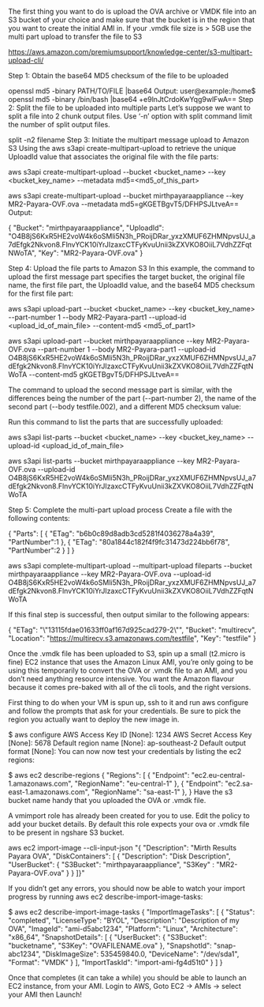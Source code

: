 The first thing you want to do is upload the OVA archive or VMDK file into an S3 bucket of your choice and make sure that the bucket is in the region that you want to create the initial AMI in. If your .vmdk file size is > 5GB use the multi part upload to transfer the file to S3

https://aws.amazon.com/premiumsupport/knowledge-center/s3-multipart-upload-cli/

Step 1: Obtain the base64 MD5 checksum of the file to be uploaded

openssl md5 -binary PATH/TO/FILE |base64
Output:
user@example:/home$ openssl md5 -binary /bin/bash |base64
+e9lnJtCrdoKwYqg9wlFwA==
Step 2: Split the file to be uploaded into multiple parts
Let’s suppose we want to split a file into 2 chunk output files. Use ‘-n’ option with split command limit the number of split output files.

split -n2 filename
Step 3: Initiate the multipart message upload to Amazon S3
Using the aws s3api create-multipart-upload to retrieve the unique UploadId value that associates the original file with the file parts: 

aws s3api create-multipart-upload --bucket <bucket_name> --key <bucket_key_name> --metadata md5=<md5_of_this_part>


aws s3api create-multipart-upload --bucket mirthpayaraappliance --key MR2-Payara-OVF.ova --metadata md5=gKGETBgvT5/DFHPSJLtveA==
Output:

{
"Bucket": "mirthpayaraappliance",
"UploadId": "O4B8jS6KxR5HE2voW4k6oSMli5N3h_PRoijDRar_yxzXMUF6ZHMNpvsUJ_a7dEfgk2Nkvon8.FlnvYCK10iYrJIzaxcCTFyKvuUnii3kZXVKO8OiiL7VdhZZFqtNWoTA",
"Key": "MR2-Payara-OVF.ova"
}


Step 4: Upload the file parts to Amazon S3
In this example, the command to upload the first message part specifies the target bucket, the original file name, the first file part, the UploadId value, and the base64 MD5 checksum for the first file part: 

aws s3api upload-part --bucket <bucket_name> --key <bucket_key_name> --part-number 1 --body MR2-Payara-part1 --upload-id <upload_id_of_main_file> --content-md5 <md5_of_part1>


aws s3api upload-part --bucket mirthpayaraappliance --key MR2-Payara-OVF.ova --part-number 1 --body MR2-Payara-part1 --upload-id O4B8jS6KxR5HE2voW4k6oSMli5N3h_PRoijDRar_yxzXMUF6ZHMNpvsUJ_a7dEfgk2Nkvon8.FlnvYCK10iYrJIzaxcCTFyKvuUnii3kZXVKO8OiiL7VdhZZFqtNWoTA --content-md5 gKGETBgvT5/DFHPSJLtveA==


The command to upload the second message part is similar, with the differences being the number of the part (--part-number 2), the name of the second part (--body testfile.002), and a different MD5 checksum value: 

Run this command to list the parts that are successfully uploaded:

aws s3api list-parts --bucket <bucket_name> --key <bucket_key_name> --upload-id <upload_id_of_main_file>


aws s3api list-parts --bucket mirthpayaraappliance --key MR2-Payara-OVF.ova --upload-id O4B8jS6KxR5HE2voW4k6oSMli5N3h_PRoijDRar_yxzXMUF6ZHMNpvsUJ_a7dEfgk2Nkvon8.FlnvYCK10iYrJIzaxcCTFyKvuUnii3kZXVKO8OiiL7VdhZZFqtNWoTA


Step 5: Complete the multi-part upload process
Create a file with the following contents:

{
    "Parts": [
    {
        "ETag": "b6b0c89d8adb3cd5281f4036278a4a39",
        "PartNumber":1
    },
    {
        "ETag": "80a1844c182f4f9fc31473d224bb6f78",
        "PartNumber":2
    }
    ]
}


aws s3api complete-multipart-upload --multipart-upload fileparts --bucket mirthpayaraappliance --key MR2-Payara-OVF.ova --upload-id O4B8jS6KxR5HE2voW4k6oSMli5N3h_PRoijDRar_yxzXMUF6ZHMNpvsUJ_a7dEfgk2Nkvon8.FlnvYCK10iYrJIzaxcCTFyKvuUnii3kZXVKO8OiiL7VdhZZFqtNWoTA

If this final step is successful, then output similar to the following appears:

{
    "ETag": "\\"13115fdae01633ff0af167d925cad279-2\\"",
    "Bucket": "multirecv",
    "Location": "https://multirecv.s3.amazonaws.com/testfile",
    "Key": "testfile"
}


Once the .vmdk file has been uploaded to S3, spin up a small (t2.micro is fine) EC2 instance that uses the Amazon Linux AMI, you’re only going to be using this temporarily to convert the OVA or .vmdk file to an AMI, and you don’t need anything resource intensive. You want the Amazon flavour because it comes pre-baked with all of the cli tools, and the right versions. 

First thing to do when your VM is spun up, ssh to it and run aws configure and follow the prompts that ask for your credentials. Be sure to pick the region you actually want to deploy the new image in.

$ aws configure 
AWS Access Key ID [None]: 1234 
AWS Secret Access Key [None]: 5678 
Default region name [None]: ap-southeast-2 
Default output format [None]:
You can now now test your credentials by listing the ec2 regions:

$ aws ec2 describe-regions
{
"Regions": [
{
"Endpoint": "ec2.eu-central-1.amazonaws.com",
"RegionName": "eu-central-1"
},
{
"Endpoint": "ec2.sa-east-1.amazonaws.com",
"RegionName": "sa-east-1"
},
}
Have the s3 bucket name handy that you uploaded the OVA or .vmdk file.

A vmimport role has already been created for you to use. Edit the policy to add your bucket details. By default this role expects your ova or .vmdk file to be present in ngshare S3 bucket.

aws ec2 import-image --cli-input-json "{  \"Description\": \"Mirth Results Payara OVA\", \"DiskContainers\": [ { \"Description\": \"Disk Description\", \"UserBucket\": { \"S3Bucket\": \"mirthpayaraappliance\", \"S3Key\" : \"MR2-Payara-OVF.ova\" } } ]}"

If you didn’t get any errors, you should now be able to watch your import progress by running aws ec2 describe-import-image-tasks:

$ aws ec2 describe-import-image-tasks
{
 "ImportImageTasks": [
 {
 "Status": "completed",
 "LicenseType": "BYOL",
 "Description": "Description of my OVA",
 "ImageId": "ami-d5abc1234",
 "Platform": "Linux",
 "Architecture": "x86_64",
 "SnapshotDetails": [
 {
 "UserBucket": {
 "S3Bucket": "bucketname",
 "S3Key": "OVAFILENAME.ova"
 },
 "SnapshotId": "snap-abc1234",
 "DiskImageSize": 535459840.0,
 "DeviceName": "/dev/sda1",
 "Format": "VMDK"
 }
 ],
 "ImportTaskId": "import-ami-fg4d51t0"
 }
 ]
}


Once that completes (it can take a while) you should be able to launch an EC2 instance, from your AMI. Login to AWS, Goto EC2 -> AMIs -> select your AMI then Launch!

 
